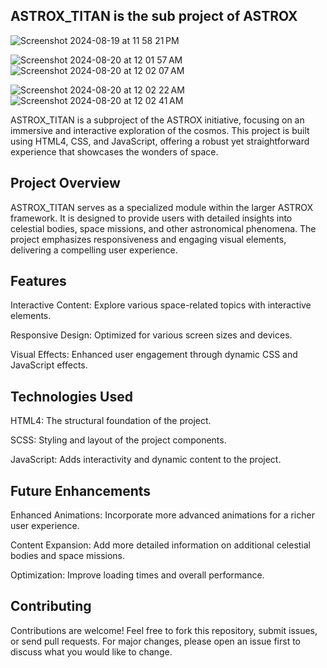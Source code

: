 
ASTROX_TITAN is the sub project of ASTROX 
------------------------------------------



![Screenshot 2024-08-19 at 11 58 21 PM](https://github.com/user-attachments/assets/e0d2cd5d-7268-4fc6-914e-0bfbc500eb7d)


![Screenshot 2024-08-20 at 12 01 57 AM](https://github.com/user-attachments/assets/4ccd9b12-a402-4bf8-8d2d-4d78906fc4ff)
![Screenshot 2024-08-20 at 12 02 07 AM](https://github.com/user-attachments/assets/d8faee21-6fc5-4a98-ac0c-cbcfcffd1c8f)

![Screenshot 2024-08-20 at 12 02 22 AM](https://github.com/user-attachments/assets/58ce9f4c-ce9a-43f5-8185-6b3413398d36)
![Screenshot 2024-08-20 at 12 02 41 AM](https://github.com/user-attachments/assets/2fa1c788-d761-47d9-ab15-93a8f71ba974)




ASTROX_TITAN is a subproject of the ASTROX initiative, focusing on an immersive and interactive exploration of the cosmos. This project is built using HTML4, CSS, and JavaScript, offering a robust yet straightforward experience that showcases the wonders of space.

Project Overview
-----------------
ASTROX_TITAN serves as a specialized module within the larger ASTROX framework. It is designed to provide users with detailed insights into celestial bodies, space missions, and other astronomical phenomena. The project emphasizes responsiveness and engaging visual elements, delivering a compelling user experience.

Features
-----------
Interactive Content: Explore various space-related topics with interactive elements.

Responsive Design: Optimized for various screen sizes and devices.

Visual Effects: Enhanced user engagement through dynamic CSS and JavaScript effects.

Technologies Used
-----------------
HTML4: The structural foundation of the project.

SCSS: Styling and layout of the project components.

JavaScript: Adds interactivity and dynamic content to the project.

Future Enhancements
--------------------
Enhanced Animations: Incorporate more advanced animations for a richer user experience.

Content Expansion: Add more detailed information on additional celestial bodies and space missions.

Optimization: Improve loading times and overall performance.

Contributing
-------------
Contributions are welcome! Feel free to fork this repository, submit issues, or send pull requests. For major changes, please open an issue first to discuss what you would like to change.


